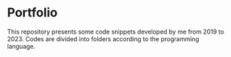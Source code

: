 # Portfolio
This repository presents some code snippets developed by me from 2019 to 2023. Codes are divided into folders according to the programming language.
